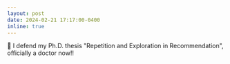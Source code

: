 ```yaml
---
layout: post
date: 2024-02-21 17:17:00-0400
inline: true
---
```


:tada: I defend my Ph.D. thesis "Repetition and Exploration in Recommendation", officially a doctor now!!
